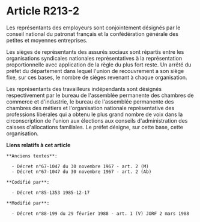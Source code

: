 # Article R213-2

Les représentants des employeurs sont conjointement désignés par le conseil national du patronat français et la confédération
générale des petites et moyennes entreprises.

Les sièges de représentants des assurés sociaux sont répartis entre les organisations syndicales nationales représentatives à
la représentation proportionnelle avec application de la règle du plus fort reste. Un arrêté du préfet du département dans
lequel l'union de recouvrement a son siège fixe, sur ces bases, le nombre de sièges revenant à chaque organisation.

Les représentants des travailleurs indépendants sont désignés respectivement par le bureau de l'assemblée permanente des
chambres de commerce et d'industrie, le bureau de l'assemblée permanente des chambres des métiers et l'organisation nationale
représentative des professions libérales qui a obtenu le plus grand nombre de voix dans la circonscription de l'union aux
élections aux conseils d'administration des caisses d'allocations familiales. Le préfet désigne, sur cette base, cette
organisation.

**Liens relatifs à cet article**

	**Anciens textes**:

	  - Décret n°67-1047 du 30 novembre 1967 - art. 2 (M)
	  - Décret n°67-1047 du 30 novembre 1967 - art. 2 (Ab)

	**Codifié par**:

	  - Décret n°85-1353 1985-12-17

	**Modifié par**:

	  - Décret n°88-199 du 29 février 1988 - art. 1 (V) JORF 2 mars 1988
